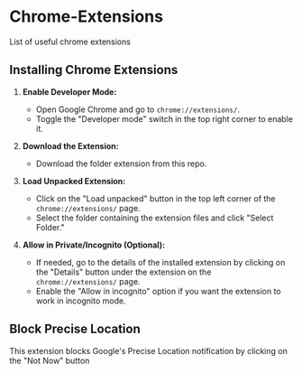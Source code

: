 # Chrome-Extensions
 List of useful chrome extensions

## Installing Chrome Extensions
1. **Enable Developer Mode:**
   - Open Google Chrome and go to `chrome://extensions/`.
   - Toggle the "Developer mode" switch in the top right corner to enable it.

2. **Download the Extension:**
   - Download the folder extension from this repo.
   
3. **Load Unpacked Extension:**
   - Click on the "Load unpacked" button in the top left corner of the `chrome://extensions/` page.
   - Select the folder containing the extension files and click "Select Folder."

4. **Allow in Private/Incognito (Optional):**
   - If needed, go to the details of the installed extension by clicking on the "Details" button under the extension on the `chrome://extensions/` page.
   - Enable the "Allow in incognito" option if you want the extension to work in incognito mode.

## Block Precise Location
This extension blocks Google's Precise Location notification by clicking on the "Not Now" button

